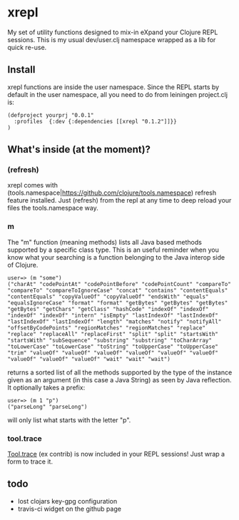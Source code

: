 # xrepl

My set of utility functions designed to mix-in eXpand your Clojure REPL sessions. This is my usual dev/user.clj namespace wrapped as a lib for quick re-use.

## Install

xrepl functions are inside the user namespace. Since the REPL starts by default in the user namespace, all you need to do from leiningen project.clj is:

    (defproject yourprj "0.0.1"
      :profiles  {:dev {:dependencies [[xrepl "0.1.2"]]}}
    )

## What's inside (at the moment)?

### (refresh)

xrepl comes with (tools.namespace|https://github.com/clojure/tools.namespace) refresh feature installed. Just (refresh) from the repl at any time to deep reload your files the tools.namespace way.

### m

The "m" function (meaning methods) lists all Java based methods supported by a specific class type. This is an useful reminder when you know what your searching is a function belonging to the Java interop side of Clojure.

    user=> (m "some")
    ("charAt" "codePointAt" "codePointBefore" "codePointCount" "compareTo" "compareTo" "compareToIgnoreCase" "concat" "contains" "contentEquals" "contentEquals" "copyValueOf" "copyValueOf" "endsWith" "equals" "equalsIgnoreCase" "format" "format" "getBytes" "getBytes" "getBytes" "getBytes" "getChars" "getClass" "hashCode" "indexOf" "indexOf" "indexOf" "indexOf" "intern" "isEmpty" "lastIndexOf" "lastIndexOf" "lastIndexOf" "lastIndexOf" "length" "matches" "notify" "notifyAll" "offsetByCodePoints" "regionMatches" "regionMatches" "replace" "replace" "replaceAll" "replaceFirst" "split" "split" "startsWith" "startsWith" "subSequence" "substring" "substring" "toCharArray" "toLowerCase" "toLowerCase" "toString" "toUpperCase" "toUpperCase" "trim" "valueOf" "valueOf" "valueOf" "valueOf" "valueOf" "valueOf" "valueOf" "valueOf" "valueOf" "wait" "wait" "wait")

returns a sorted list of all the methods supported by the type of the instance given as an argument (in this case a Java String) as seen by Java reflection. It optionally takes a prefix:

    user=> (m 1 "p")
    ("parseLong" "parseLong")

will only list what starts with the letter "p".

### tool.trace

[Tool.trace](https://github.com/clojure/tools.trace) (ex contrib) is now included in your REPL sessions! Just wrap a form to trace it.

## todo

* lost clojars key-gpg configuration
* travis-ci widget on the github page

